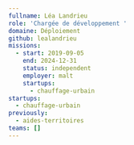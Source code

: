 ```yaml
---
fullname: Léa Landrieu
role: 'Chargée de développement '
domaine: Déploiement
github: lealandrieu
missions:
  - start: 2019-09-05
    end: 2024-12-31
    status: independent
    employer: malt
    startups:
      - chauffage-urbain
startups:
  - chauffage-urbain
previously:
  - aides-territoires
teams: []
---
```

